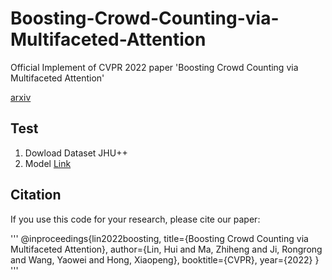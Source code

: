 # Boosting-Crowd-Counting-via-Multifaceted-Attention
Official Implement of CVPR 2022 paper 'Boosting Crowd Counting via Multifaceted Attention'

[arxiv](https://arxiv.org/pdf/2203.02636.pdf)

## Test
1. Dowload Dataset JHU++
2. Model [Link](https://drive.google.com/file/d/14piGsWRFy9BSXI1Jv9zRxypDxpOHbwCY/view?usp=sharing)

## Citation
If you use this code for your research, please cite our paper:

'''
@inproceedings{lin2022boosting,
  title={Boosting Crowd Counting via Multifaceted Attention},
  author={Lin, Hui and Ma, Zhiheng and Ji, Rongrong and Wang, Yaowei and Hong, Xiaopeng},
  booktitle={CVPR},
  year={2022}
}
'''
